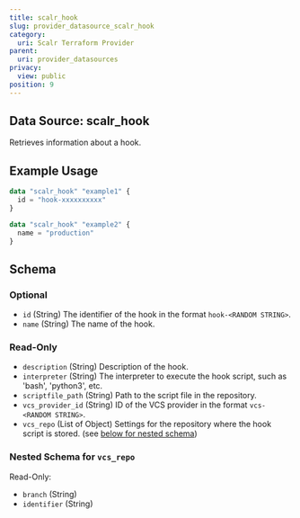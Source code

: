 ```yaml
---
title: scalr_hook
slug: provider_datasource_scalr_hook
category:
  uri: Scalr Terraform Provider
parent:
  uri: provider_datasources
privacy:
  view: public
position: 9
---
```

## Data Source: scalr_hook

Retrieves information about a hook.

## Example Usage

```terraform
data "scalr_hook" "example1" {
  id = "hook-xxxxxxxxxx"
}

data "scalr_hook" "example2" {
  name = "production"
}
```

<!-- schema generated by tfplugindocs -->
## Schema

### Optional

- `id` (String) The identifier of the hook in the format `hook-<RANDOM STRING>`.
- `name` (String) The name of the hook.

### Read-Only

- `description` (String) Description of the hook.
- `interpreter` (String) The interpreter to execute the hook script, such as 'bash', 'python3', etc.
- `scriptfile_path` (String) Path to the script file in the repository.
- `vcs_provider_id` (String) ID of the VCS provider in the format `vcs-<RANDOM STRING>`.
- `vcs_repo` (List of Object) Settings for the repository where the hook script is stored. (see [below for nested schema](#nestedatt--vcs_repo))

<a id="nestedatt--vcs_repo"></a>
### Nested Schema for `vcs_repo`

Read-Only:

- `branch` (String)
- `identifier` (String)
